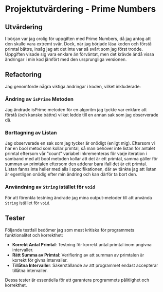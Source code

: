 # Projektutvärdering - Prime Numbers

## Utvärdering
I början var jag orolig för uppgiften med Prime Numbers, då jag antog att den skulle vara extremt svår. Dock, när jag började läsa koden och förstå primtal bättre, insåg jag att det inte var så svårt som jag först trodde. Uppgiften visade sig vara enklare än förväntat, men det krävde ändå vissa ändringar i min kod jämfört med den ursprungliga versionen.

## Refactoring
Jag genomförde några viktiga ändringar i koden, vilket inkluderade:

### Ändring av `isPrime` Metoden
Jag ändrade isPrime metoden för en algoritm jag tyckte var enklare att förstå (och kanske bättre) vilket ledde till en annan sak som jag observerade då.

### Borttagning av Listan
Jag observerade en sak som jag tycker är onödigt (enligt mig). Eftersom vi har en bool metod som kollar primtal, så man behöver inte listan för antalet primtal eftersom vår "count" variabel inkrementeras för varje iteration i samband med att bool metoden kollar att det är ett primtal, samma gäller för summan av primtalen eftersom den adderar bara ifall det är ett primtal.
Listan fanns inte heller med alls i specifikationen, där av tänkte jag att listan är egentligen onödig efter min ändring och kan därför ta bort den.

### Användning av `String` istället för `void`
För att förenkla testning ändrade jag mina output-metoder till att använda `String` istället för `void`.

## Tester
Följande testfall bedömer jag som mest kritiska för programmets funktionalitet och korrekthet:

- **Korrekt Antal Primtal**: Testning för korrekt antal primtal inom angivna intervaller.
- **Rätt Summa av Primtal**: Verifiering av att summan av primtalen är korrekt för givna intervaller.
- **Tillåtna Intervaller**: Säkerställande av att programmet endast accepterar tillåtna intervaller.

Dessa tester är essentiella för att garantera programmets pålitlighet och korrekthet.

